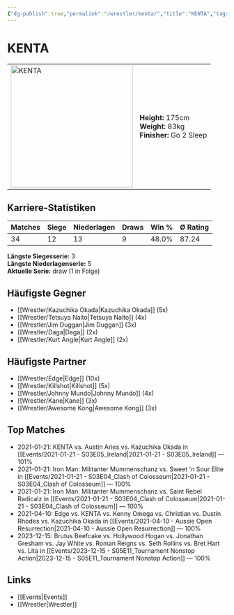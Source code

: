 ```yaml
---
{"dg-publish":true,"permalink":"/wrestler/kenta/","title":"KENTA","tags":["wrestler"],"noteIcon":""}
---
```



# KENTA

<table>
        <tr>
        <td><img src="https://github.com/CptSpaulding1980/choke-slam-wrestling/releases/download/images/KENTA.png" width="280" alt="KENTA"></td>
        <td>
        <b>Height:</b> 175cm<br>
        <b>Weight:</b> 83kg<br>
        <b>Finisher:</b> Go 2 Sleep<br>
        </td>
        </tr>
        </table>
        
## Karriere-Statistiken

| Matches | Siege | Niederlagen | Draws | Win % | Ø Rating |
|---------|-------|-------------|-------|-------|-----------|
| 34 | 12 | 13 | 9 | 48.0% | 87.24 |

**Längste Siegesserie:** 3<br>**Längste Niederlagenserie:** 5<br>**Aktuelle Serie:** draw (1 in Folge)


## Häufigste Gegner
- [[Wrestler/Kazuchika Okada\|Kazuchika Okada]] (5x)
- [[Wrestler/Tetsuya Naito\|Tetsuya Naito]] (4x)
- [[Wrestler/Jim Duggan\|Jim Duggan]] (3x)
- [[Wrestler/Daga\|Daga]] (2x)
- [[Wrestler/Kurt Angle\|Kurt Angle]] (2x)

## Häufigste Partner
- [[Wrestler/Edge\|Edge]] (10x)
- [[Wrestler/Killshot\|Killshot]] (5x)
- [[Wrestler/Johnny Mundo\|Johnny Mundo]] (4x)
- [[Wrestler/Kane\|Kane]] (3x)
- [[Wrestler/Awesome Kong\|Awesome Kong]] (3x)

## Top Matches
- 2021-01-21: KENTA vs. Austin Aries vs. Kazuchika Okada in [[Events/2021-01-21 - S03E05_Ireland\|2021-01-21 - S03E05_Ireland]] — 101%
- 2021-01-21: Iron Man: Militanter Mummenschanz vs. Sweet 'n Sour Elite in [[Events/2021-01-21 - S03E04_Clash of Colosseum\|2021-01-21 - S03E04_Clash of Colosseum]] — 100%
- 2021-01-21: Iron Man: Militanter Mummenschanz vs. Saint Rebel Radicalz in [[Events/2021-01-21 - S03E04_Clash of Colosseum\|2021-01-21 - S03E04_Clash of Colosseum]] — 100%
- 2021-04-10: Edge vs. KENTA vs. Kenny Omega vs. Christian vs. Dustin Rhodes vs. Kazuchika Okada in [[Events/2021-04-10 - Aussie Open Resurrection\|2021-04-10 - Aussie Open Resurrection]] — 100%
- 2023-12-15: Brutus Beefcake vs. Hollywood Hogan vs. Jonathan Gresham vs. Jay White vs. Roman Reigns vs. Seth Rollins vs. Bret Hart vs. Lita in [[Events/2023-12-15 - S05E11_Tournament Nonstop Action\|2023-12-15 - S05E11_Tournament Nonstop Action]] — 100%

## Links
- [[Events\|Events]]
- [[Wrestler\|Wrestler]]
